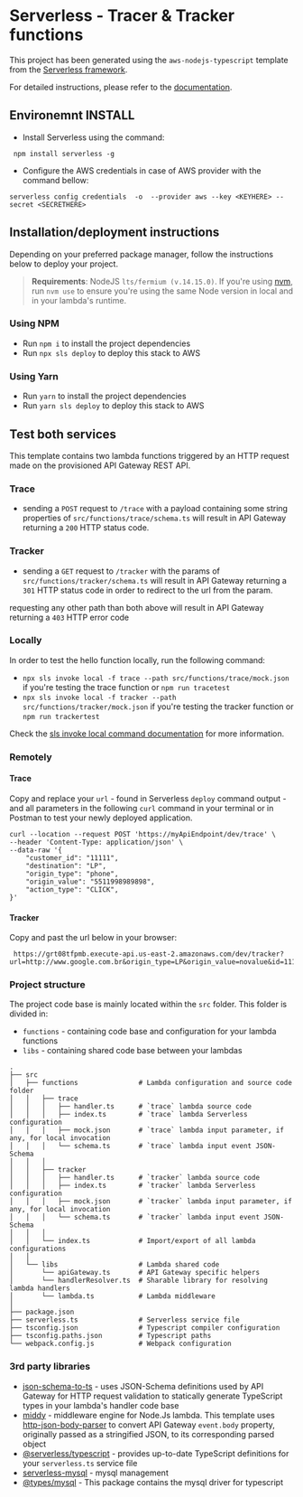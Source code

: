 # Serverless - Tracer & Tracker functions

This project has been generated using the `aws-nodejs-typescript` template from the [Serverless framework](https://www.serverless.com/).

For detailed instructions, please refer to the [documentation](https://www.serverless.com/framework/docs/providers/aws/).


## Environemnt INSTALL
- Install Serverless using the command:
```
 npm install serverless -g
```
- Configure the AWS credentials in case of AWS provider with the command bellow:
```
serverless config credentials  -o  --provider aws --key <KEYHERE> --secret <SECRETHERE>
```
## Installation/deployment instructions

Depending on your preferred package manager, follow the instructions below to deploy your project.

> **Requirements**: NodeJS `lts/fermium (v.14.15.0)`. If you're using [nvm](https://github.com/nvm-sh/nvm), run `nvm use` to ensure you're using the same Node version in local and in your lambda's runtime.

### Using NPM

- Run `npm i` to install the project dependencies
- Run `npx sls deploy` to deploy this stack to AWS

### Using Yarn

- Run `yarn` to install the project dependencies
- Run `yarn sls deploy` to deploy this stack to AWS

## Test both services

This template contains two lambda functions triggered by an HTTP request made on the provisioned API Gateway REST API.

### Trace

- sending a `POST` request to `/trace` with a payload containing some string properties of `src/functions/trace/schema.ts` will result in API Gateway returning a `200` HTTP status code.

### Tracker

- sending a `GET` request to `/tracker` with the params of `src/functions/tracker/schema.ts` will result in API Gateway returning a `301` HTTP status code in order to redirect to the url from the param.


requesting any other path than both above will result in API Gateway returning a `403` HTTP error code

### Locally

In order to test the hello function locally, run the following command:

- `npx sls invoke local -f trace --path src/functions/trace/mock.json` if you're testing the trace function or `npm run tracetest`
- `npx sls invoke local -f tracker --path src/functions/tracker/mock.json` if you're testing the tracker function or `npm run trackertest`

Check the [sls invoke local command documentation](https://www.serverless.com/framework/docs/providers/aws/cli-reference/invoke-local/) for more information.

### Remotely

#### Trace
Copy and replace your `url` - found in Serverless `deploy` command output - and all parameters in the following `curl` command in your terminal or in Postman to test your newly deployed application.

```
curl --location --request POST 'https://myApiEndpoint/dev/trace' \
--header 'Content-Type: application/json' \
--data-raw '{
    "customer_id": "11111",
    "destination": "LP",
    "origin_type": "phone",
    "origin_value": "5511998989898",
    "action_type": "CLICK",
}'
```

#### Tracker

Copy and past the url below in your browser:

     https://grt08tfpmb.execute-api.us-east-2.amazonaws.com/dev/tracker?url=http://www.google.com.br&origin_type=LP&origin_value=novalue&id=1111111

### Project structure

The project code base is mainly located within the `src` folder. This folder is divided in:

- `functions` - containing code base and configuration for your lambda functions
- `libs` - containing shared code base between your lambdas

```
.
├── src
│   ├── functions               # Lambda configuration and source code folder
│   │   ├── trace
│   │   │   ├── handler.ts      # `trace` lambda source code
│   │   │   ├── index.ts        # `trace` lambda Serverless configuration
│   │   │   ├── mock.json       # `trace` lambda input parameter, if any, for local invocation
│   │   │   └── schema.ts       # `trace` lambda input event JSON-Schema
│   │   │
│   │   ├── tracker
│   │   │   ├── handler.ts      # `tracker` lambda source code
│   │   │   ├── index.ts        # `tracker` lambda Serverless configuration
│   │   │   ├── mock.json       # `tracker` lambda input parameter, if any, for local invocation
│   │   │   └── schema.ts       # `tracker` lambda input event JSON-Schema
│   │   │
│   │   └── index.ts            # Import/export of all lambda configurations
│   │
│   └── libs                    # Lambda shared code
│       └── apiGateway.ts       # API Gateway specific helpers
│       └── handlerResolver.ts  # Sharable library for resolving lambda handlers
│       └── lambda.ts           # Lambda middleware
│
├── package.json
├── serverless.ts               # Serverless service file
├── tsconfig.json               # Typescript compiler configuration
├── tsconfig.paths.json         # Typescript paths
└── webpack.config.js           # Webpack configuration
```

### 3rd party libraries

- [json-schema-to-ts](https://github.com/ThomasAribart/json-schema-to-ts) - uses JSON-Schema definitions used by API Gateway for HTTP request validation to statically generate TypeScript types in your lambda's handler code base
- [middy](https://github.com/middyjs/middy) - middleware engine for Node.Js lambda. This template uses [http-json-body-parser](https://github.com/middyjs/middy/tree/master/packages/http-json-body-parser) to convert API Gateway `event.body` property, originally passed as a stringified JSON, to its corresponding parsed object
- [@serverless/typescript](https://github.com/serverless/typescript) - provides up-to-date TypeScript definitions for your `serverless.ts` service file
- [serverless-mysql](https://github.com/jeremydaly/serverless-mysql) - mysql management
- [@types/mysql](https://github.com/DefinitelyTyped/DefinitelyTyped) - This package contains the mysql driver for typescript

